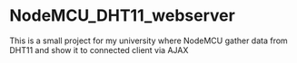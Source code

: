 # NodeMCU_DHT11_webserver
This is a small project for my university where NodeMCU gather data from DHT11 and show it to connected client via AJAX

